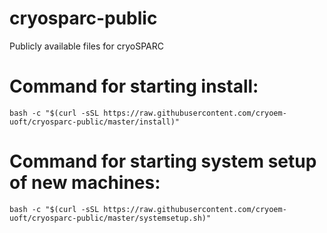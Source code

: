 # cryosparc-public
Publicly available files for cryoSPARC

# Command for starting install:
```
bash -c "$(curl -sSL https://raw.githubusercontent.com/cryoem-uoft/cryosparc-public/master/install)"
```

# Command for starting system setup of new machines:
```
bash -c "$(curl -sSL https://raw.githubusercontent.com/cryoem-uoft/cryosparc-public/master/systemsetup.sh)"
```
